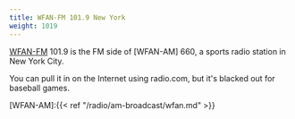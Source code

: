 ```yaml
---
title: WFAN-FM 101.9 New York
weight: 1019
---
```

[WFAN-FM] 101.9 is the FM side of 
[WFAN-AM] 660, a sports radio station in
New York City.

You can pull it in on the Internet using
radio.com, but it's blacked out for baseball 
games. 

[WFAN-FM]:https://www.radio.com/wfan
[WFAN-AM]:{{< ref "/radio/am-broadcast/wfan.md" >}}

